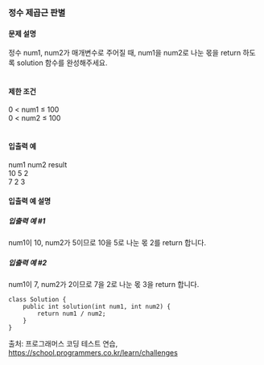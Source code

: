 ### 정수 제곱근 판별

#### 문제 설명
정수 num1, num2가 매개변수로 주어질 때, num1을 num2로 나눈 몫을 return 하도록 solution 함수를 완성해주세요.<br>
<br>

#### 제한 조건
0 < num1 ≤ 100<br>
0 < num2 ≤ 100<br>
<br>
#### 입출력 예<br>
num1	num2	result<br>
10	5	2<br>
7	2	3<br>

#### 입출력 예 설명<br>
##### 입출력 예 #1<br>
num1이 10, num2가 5이므로 10을 5로 나눈 몫 2를 return 합니다.<br>

##### 입출력 예 #2<br>
num1이 7, num2가 2이므로 7을 2로 나눈 몫 3을 return 합니다.<br>

```
class Solution {
    public int solution(int num1, int num2) {
        return num1 / num2;
    }
}
```

출처: 프로그래머스 코딩 테스트 연습, https://school.programmers.co.kr/learn/challenges
